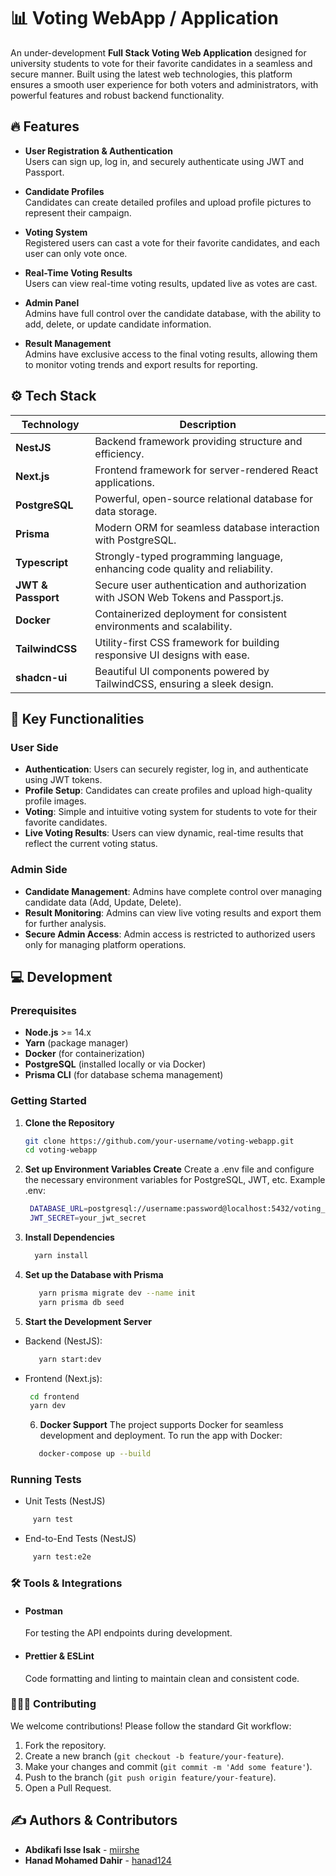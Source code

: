 # 📊 Voting WebApp / Application

An under-development **Full Stack Voting Web Application** designed for university students to vote for their favorite candidates in a seamless and secure manner. Built using the latest web technologies, this platform ensures a smooth user experience for both voters and administrators, with powerful features and robust backend functionality.

## 🔥 Features

- **User Registration & Authentication**  
  Users can sign up, log in, and securely authenticate using JWT and Passport.
- **Candidate Profiles**  
  Candidates can create detailed profiles and upload profile pictures to represent their campaign.

- **Voting System**  
  Registered users can cast a vote for their favorite candidates, and each user can only vote once.

- **Real-Time Voting Results**  
  Users can view real-time voting results, updated live as votes are cast.

- **Admin Panel**  
  Admins have full control over the candidate database, with the ability to add, delete, or update candidate information.

- **Result Management**  
  Admins have exclusive access to the final voting results, allowing them to monitor voting trends and export results for reporting.

## ⚙️ Tech Stack

| **Technology**     | **Description**                                                                    |
| ------------------ | ---------------------------------------------------------------------------------- |
| **NestJS**         | Backend framework providing structure and efficiency.                              |
| **Next.js**        | Frontend framework for server-rendered React applications.                         |
| **PostgreSQL**     | Powerful, open-source relational database for data storage.                        |
| **Prisma**         | Modern ORM for seamless database interaction with PostgreSQL.                      |
| **Typescript**     | Strongly-typed programming language, enhancing code quality and reliability.       |
| **JWT & Passport** | Secure user authentication and authorization with JSON Web Tokens and Passport.js. |
| **Docker**         | Containerized deployment for consistent environments and scalability.              |
| **TailwindCSS**    | Utility-first CSS framework for building responsive UI designs with ease.          |
| **shadcn-ui**      | Beautiful UI components powered by TailwindCSS, ensuring a sleek design.           |

## 🚀 Key Functionalities

### User Side

- **Authentication**: Users can securely register, log in, and authenticate using JWT tokens.
- **Profile Setup**: Candidates can create profiles and upload high-quality profile images.
- **Voting**: Simple and intuitive voting system for students to vote for their favorite candidates.
- **Live Voting Results**: Users can view dynamic, real-time results that reflect the current voting status.

### Admin Side

- **Candidate Management**: Admins have complete control over managing candidate data (Add, Update, Delete).
- **Result Monitoring**: Admins can view live voting results and export them for further analysis.
- **Secure Admin Access**: Admin access is restricted to authorized users only for managing platform operations.

## 💻 Development

### Prerequisites

- **Node.js** >= 14.x
- **Yarn** (package manager)
- **Docker** (for containerization)
- **PostgreSQL** (installed locally or via Docker)
- **Prisma CLI** (for database schema management)

### Getting Started

1. **Clone the Repository**

   ```bash
   git clone https://github.com/your-username/voting-webapp.git
   cd voting-webapp
   ```

2. **Set up Environment Variables Create** Create a .env file and configure the necessary environment variables for PostgreSQL, JWT, etc.
   Example .env:

   ```bash
    DATABASE_URL=postgresql://username:password@localhost:5432/voting_db
    JWT_SECRET=your_jwt_secret
   ```

3. **Install Dependencies**

   ```bash
     yarn install
   ```

4. **Set up the Database with Prisma**

   ```bash
      yarn prisma migrate dev --name init
      yarn prisma db seed
   ```

5. **Start the Development Server**

- Backend (NestJS):

  ```bash
     yarn start:dev
  ```

- Frontend (Next.js):

  ```bash
   cd frontend
   yarn dev
  ```

  6. **Docker Support** The project supports Docker for seamless development and deployment. To run the app with Docker:

  ```bash
     docker-compose up --build
  ```

### Running Tests

- Unit Tests (NestJS)

```bash
     yarn test
```

- End-to-End Tests (NestJS)

```bash
     yarn test:e2e
```

### 🛠️ Tools & Integrations

- #### Postman

  For testing the API endpoints during development.

- #### Prettier & ESLint
  Code formatting and linting to maintain clean and consistent code.

### 👨🏽‍💻 Contributing

We welcome contributions! Please follow the standard Git workflow:

1. Fork the repository.
2. Create a new branch (`git checkout -b feature/your-feature`).
3. Make your changes and commit (`git commit -m 'Add some feature'`).
4. Push to the branch (`git push origin feature/your-feature`).
5. Open a Pull Request.

## ✍️ Authors & Contributors

- **Abdikafi Isse Isak** - [miirshe](https://github.com/miirshe)
- **Hanad Mohamed Dahir** - [hanad124](https://github.com/hanad124)
